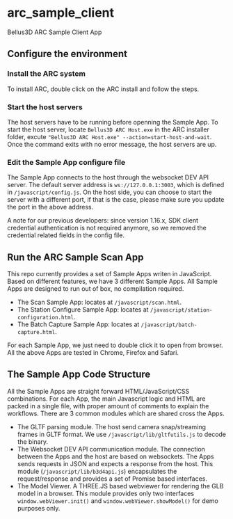 # arc_sample_client
Bellus3D ARC Sample Client App

## Configure the environment

### Install the ARC system
To install ARC, double click on the ARC install and follow the steps.

### Start the host servers
The host servers have to be running before openning the Sample App. To start the host server, locate `Bellus3D ARC Host.exe` in the ARC installer folder, excute `"Bellus3D ARC Host.exe" --action=start-host-and-wait`. Once the command exits with no error message, the host servers are up.

### Edit the Sample App configure file
The Sample App connects to the host through the websocket DEV API server. The default server address is `ws://127.0.0.1:3003`, which is defined in `/javascript/config.js`. On the host side, you can choose to start the server with a different port, if that is the case, please make sure you update the port in the above address.

A note for our previous developers: since version 1.16.x, SDK client credential authentication is not required anymore, so we removed the credential related fields in the config file.

## Run the ARC Sample Scan App
This repo currently provides a set of Sample Apps writen in JavaScript. Based on different features, we have 3 different Sample Apps. All Sample Apps are designed to run out of box, no compilation required.

- The Scan Sample App:  locates at `/javascript/scan.html`.
- The Station Configure Sample App: locates at `/javascript/station-configuration.html`.
- The Batch Capture Sample App: locates at `/javascript/batch-capture.html`.

For each Sample App, we just need to double click it to open from browser. All the above Apps are tested in Chrome, Firefox and Safari.

## The Sample App Code Structure
All the Sample Apps are straight forward HTML/JavaScript/CSS combinations. For each App, the main Javascript logic and HTML are packed in a single file, with proper amount of comments to explain the workflows. There are 3 common modules which are shared cross the Apps.
- The GLTF parsing module. The host send camera snap/streaming frames in GLTF format. We use `/javascript/lib/gltfutils.js` to decode the binary.
- The Websocket DEV API communication module. The connection between the Apps and the host are based on websockets. The Apps sends requests in JSON and expects a response from the host. This module (`/javascript/lib/b3d4api.js`) encapsulates the request/response and provides a set of Promise based interfaces.
- The Model Viewer. A THREE.JS based webviewer for rendering the GLB model in a browser. This module provides only two interfaces `window.webViewer.init()` and `window.webViewer.showModel()` for demo purposes only.

